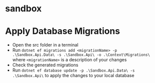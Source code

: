 # sandbox

# Apply Database Migrations
- Open the src folder in a terminal
- Run `dotnet ef migrations add <migrationName> -p .\Sandbox.Api.Data\ -s .\Sandbox.Api\ -o .\Context\Migrations\` where `<migrationName>` is a description of your changes
- Check the generated migrations
- Run `dotnet ef database update -p .\Sandbox.Api.Data\ -s .\Sandbox.Api\` to apply the changes to your local database